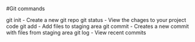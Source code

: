 #Git commands

git init - Create a new git repo
git status - View the chages to your project code
git add - Add files to staging area
git commit - Creates a new commit with files from staging area
git log - View recent commits